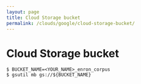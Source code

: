 ```yaml
---
layout: page
title: Cloud Storage bucket
permalink: /clouds/google/cloud-storage-bucket/
---
```


# Cloud Storage bucket



    $ BUCKET_NAME=<YOUR_NAME>_enron_corpus
    $ gsutil mb gs://${BUCKET_NAME}
